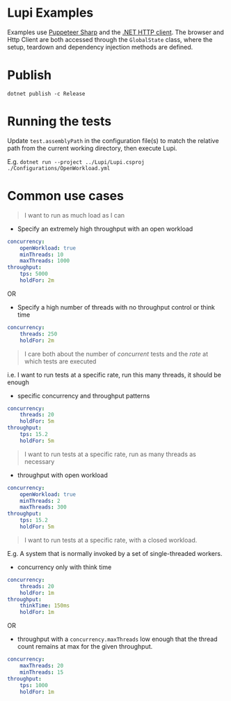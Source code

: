 # Lupi Examples
Examples use [Puppeteer Sharp](https://github.com/hardkoded/puppeteer-sharp) and the [.NET HTTP client](https://docs.microsoft.com/en-us/dotnet/api/system.net.http.httpclient?view=netcore-3.1). The browser and Http Client are both accessed through the `GlobalState` class, where the setup, teardown and dependency injection methods are defined.

# Publish
`dotnet publish -c Release`

# Running the tests
Update `test.assemblyPath` in the configuration file(s) to match the relative path from the current working directory, then execute Lupi.

E.g.
`dotnet run --project ../Lupi/Lupi.csproj ./Configurations/OpenWorkload.yml`

# Common use cases
> I want to run as much load as I can
 - Specify an extremely high throughput with an open workload

```yaml
concurrency:
    openWorkload: true
    minThreads: 10
    maxThreads: 1000
throughput:
    tps: 5000
    holdFor: 2m
```

 OR
 
 - Specify a high number of threads with no throughput control or think time

```yaml
concurrency:
    threads: 250
    holdFor: 2m
```
> I care both about the number of _concurrent_ tests and the _rate_ at which tests are executed

i.e. I want to run tests at a specific rate, run this many threads, it should be enough
 - specific concurrency and throughput patterns

```yaml
concurrency:
    threads: 20
    holdFor: 5m
throughput:
    tps: 15.2
    holdFor: 5m
```

> I want to run tests at a specific rate, run as many threads as necessary

 - throughput with open workload

```yaml
concurrency:
    openWorkload: true
    minThreads: 2
    maxThreads: 300
throughput:
    tps: 15.2
    holdFor: 5m
```

> I want to run tests at a specific rate, with a closed workload.

E.g. A system that is normally invoked by a set of single-threaded workers.
 - concurrency only with think time

```yaml
concurrency:
    threads: 20
    holdFor: 1m
throughput:
    thinkTime: 150ms
    holdFor: 1m
```

OR

 - throughput with a `concurrency.maxThreads` low enough that the thread count remains at max for the given throughput.

```yaml
concurrency:
    maxThreads: 20
    minThreads: 15
throughput:
    tps: 1000
    holdFor: 1m
```
